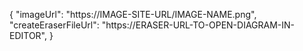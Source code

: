 {
    "imageUrl": "https://IMAGE-SITE-URL/IMAGE-NAME.png",
    "createEraserFileUrl": "https://ERASER-URL-TO-OPEN-DIAGRAM-IN-EDITOR",
}
